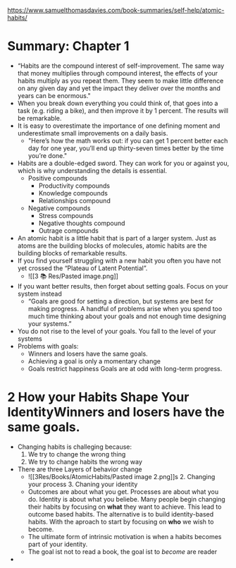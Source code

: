 https://www.samuelthomasdavies.com/book-summaries/self-help/atomic-habits/

# Summary: Chapter 1

- “Habits are the compound interest of self-improvement. The same way that money multiplies through compound interest, the effects of your habits multiply as you repeat them. They seem to make little difference on any given day and yet the impact they deliver over the months and years can be enormous."
- When you break down everything you could think of, that goes into a task (e.g. riding a bike), and then improve it by 1 percent. The results will be remarkable.
- It is easy to overestimate the importance of one defining moment and underestimate small improvements on a daily basis.
	- "Here’s how the math works out: if you can get 1 percent better each day for one year, you’ll end up thirty-seven times better by the time you’re done."
- Habits are a double-edged sword. They can work for you or against you, which is why understanding the details is essential. 
	- Positive compounds
		- Productivity compounds
		- Knowledge compounds
		- Relationships compound
	- Negative compounds
		- Stress compounds
		- Negative thoughts compound
		- Outrage compounds
- An atomic habit is a little habit that is part of a larger system. Just as atoms are the building blocks of molecules, atomic habits are the building blocks of remarkable results. 
- If you find yourself struggling with a new habit you often you have not yet crossed the “Plateau of Latent Potential”.
	- ![[3 📚 Res/Pasted image.png]]
- If you want better results, then forget about setting goals. Focus on your system instead
	- “Goals are good for setting a direction, but systems are best for making progress. A handful of problems arise when you spend too much time thinking about your goals and not enough time designing your systems.”
- You do not rise to the level of your goals. You fall to the level of your systems
- Problems with goals:
	- Winners and losers have the same goals.
	- Achieving a goal is only a momentary change
	- Goals restrict happiness
	Goals are at odd with long-term progress.

# 2 How your Habits Shape Your IdentityWinners and losers have the same goals.
- Changing habits is challeging because:
	1. We try to change the wrong thing
	2. We try to change habits the wrong way 
- There are three Layers of behavior change
	- ![[3Res/Books/AtomicHabits/Pasted image 2.png]]s
		2.  Changing your process
		3.  Chaning your identity
	- Outcomes are about what you get. Processes are about what you do. Identity is about what you beliebe. Many people begin changing their habits by focusing on **what** they want to achieve. This lead to outcome based habits. The alternative is to build identity-based habits. With the aproach to start by focusing on **who** we wish to become.
	- The ultimate form of intrinsic motivation is when a habits becomes part of your identity. 
	- The goal ist not to read a book, the goal ist to *become* are reader
- 
